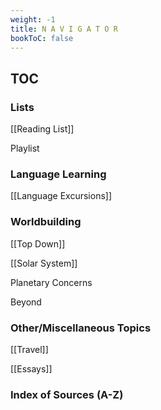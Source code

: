 ```yaml
---
weight: -1
title: N A V I G A T O R
bookToC: false
---
```


## TOC 

### Lists
[[Reading List]]

Playlist

### Language Learning 
[[Language Excursions]]


### Worldbuilding 
[[Top Down]]


[[Solar System]]

Planetary Concerns

Beyond


### Other/Miscellaneous Topics 
[[Travel]]


[[Essays]]


### Index of Sources (A-Z)






